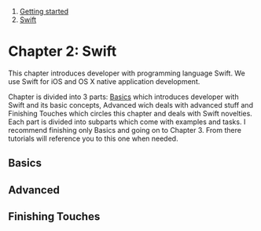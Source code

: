   
  
  1. [Getting started](https://github.com/Rep2/in2iOSPlayground/blob/master/Chapter%201:%20Getting%20started.md)
  2. [Swift](https://github.com/Rep2/in2iOSPlayground/blob/master/Chapter%202:%20Swift.md)
  

# Chapter 2: Swift

This chapter introduces developer with programming language Swift. We use Swift for iOS and OS X native application development.

Chapter is divided into 3 parts: [Basics](#Basics) which introduces developer with Swift and its basic concepts, Advanced wich deals with advanced stuff and Finishing Touches which circles this chapter and deals with Swift novelties. Each part is divided into subparts which come with examples and tasks. I recommend finishing only Basics and going on to Chapter 3. From there tutorials will reference you to this one when needed.

## Basics



## Advanced


## Finishing Touches
